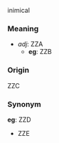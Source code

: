 inimical
### Meaning
+ _adj_: ZZA
    + __eg__: ZZB

### Origin

ZZC

### Synonym

__eg__: ZZD

+ ZZE


